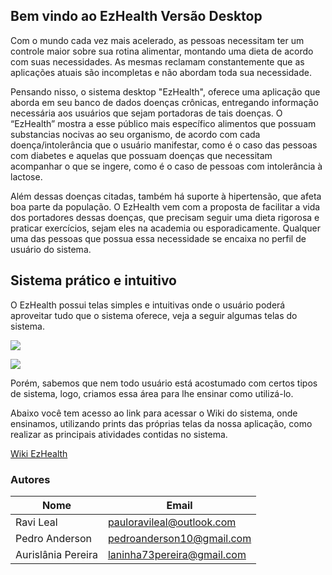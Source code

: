 ## Bem vindo ao EzHealth Versão Desktop

Com o mundo cada vez mais acelerado, as pessoas necessitam ter um controle maior sobre sua rotina alimentar, montando uma dieta de acordo com suas necessidades. As mesmas reclamam constantemente que as aplicações atuais são incompletas e não abordam toda sua necessidade. 

Pensando nisso, o sistema desktop "EzHealth", oferece uma aplicação que aborda em seu banco de dados doenças crônicas, entregando informação necessária aos usuários que sejam portadoras de tais doenças. O “EzHealth” mostra a esse público mais específico alimentos que possuam substancias nocivas ao seu organismo, de acordo com cada doença/intolerância que o usuário manifestar, como é o caso das pessoas com diabetes e aquelas que possuam doenças que necessitam acompanhar o que se ingere, como é o caso de pessoas com intolerância à lactose.

Além dessas doenças citadas, também há suporte à hipertensão, que afeta boa parte da população. O EzHealth vem com a proposta de facilitar a vida dos portadores dessas doenças, que precisam seguir uma dieta rigorosa e praticar exercícios, sejam eles na academia ou esporadicamente. Qualquer uma das pessoas que possua essa necessidade se encaixa no perfil de usuário do sistema.

## Sistema prático e intuitivo

O EzHealth possui telas simples e intuitivas onde o usuário poderá aproveitar tudo que o sistema oferece, veja a seguir algumas telas do sistema. 

![](https://i.imgur.com/25DpH2V.png)

![](https://i.imgur.com/nMjITU8.png)

Porém, sabemos que nem todo usuário está acostumado com certos tipos de sistema, logo, criamos essa área para lhe ensinar como utilizá-lo.

Abaixo você tem acesso ao link para acessar o Wiki do sistema, onde ensinamos, utilizando prints das próprias telas da nossa aplicação, como realizar as principais atividades contidas no sistema.

[Wiki EzHealth](https://github.com/ravileal/ezhealth_desktop_-_2020.2_PIES/wiki)

### Autores

Nome | Email
--- | --- 
Ravi Leal | [pauloravileal@outlook.com](pauloravileal@outlook.com)
Pedro Anderson | [pedroanderson10@gmail.com](pedroanderson10@gmail.com)
Aurislânia Pereira | [laninha73pereira@gmail.com](laninha73pereira@gmail.com)


